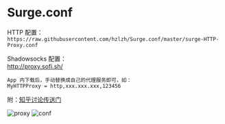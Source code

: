 # Surge.conf

HTTP 配置：  
`https://raw.githubusercontent.com/hzlzh/Surge.conf/master/surge-HTTP-Proxy.conf`

Shadowsocks 配置：  
http://proxy.sofi.sh/

````
App 内下载后，手动替换成自己的代理服务即可，如：
MyHTTPProxy = http,xxx.xxx.xxx,123456
````

附：[知乎讨论传送门](http://www.zhihu.com/question/36515662/answer/69435567)

![proxy](http://ww4.sinaimg.cn/large/644eac00gw1exeoiqbwuzj20e60d8myq.jpg)
![conf](http://ww4.sinaimg.cn/large/644eac00gw1exeo5n0kilj20ku112goy.jpg)
